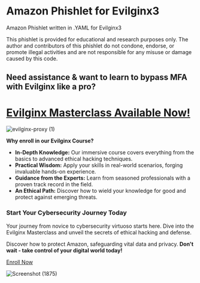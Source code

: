 # Amazon Phishlet for Evilginx3
Amazon Phishlet written in .YAML for Evilginx3

This phishlet is provided for educational and research purposes only. The author and contributors of this phishlet do not condone, endorse, or promote illegal activities and are not responsible for any misuse or damage caused by this code.

## Need assistance & want to learn to bypass MFA with Evilginx like a pro?
# [Evilginx Masterclass Available Now!](https://www.simplerhacking.com/evilginx-course)

![evilginx-proxy (1)](https://github.com/simplerhacking/Evilginx3-Phishlets/assets/141525149/33079103-6687-4df4-83bf-b997eebb2259)

**Why enroll in our Evilginx Course?**

- **In-Depth Knowledge:** Our immersive course covers everything from the basics to advanced ethical hacking techniques.
- **Practical Wisdom:** Apply your skills in real-world scenarios, forging invaluable hands-on experience.
- **Guidance from the Experts:** Learn from seasoned professionals with a proven track record in the field.
- **An Ethical Path:** Discover how to wield your knowledge for good and protect against emerging threats.

### Start Your Cybersecurity Journey Today

Your journey from novice to cybersecurity virtuoso starts here. Dive into the Evilginx Masterclass and unveil the secrets of ethical hacking and defense. 

Discover how to protect Amazon, safeguarding vital data and privacy. **Don't wait - take control of your digital world today!**

[Enroll Now](https://www.simplerhacking.com/evilginx-course)

![Screenshot (1875)](https://github.com/simplerhacking/Evilginx3-Phishlets/assets/141525149/1b03ff3e-8c42-4d79-8d7d-9ddce2207d7c)







